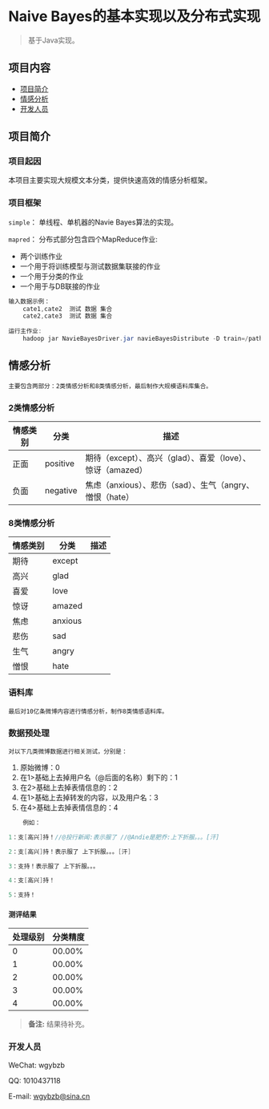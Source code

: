 
# Naive Bayes的基本实现以及分布式实现

> 基于Java实现。

## 项目内容

- [项目简介](#项目简介)
- [情感分析](#情感分析)
- [开发人员](#开发人员)

## 项目简介

### 项目起因

本项目主要实现大规模文本分类，提供快速高效的情感分析框架。

### 项目框架

`simple`： 单线程、单机器的Navie Bayes算法的实现。

`mapred`： 分布式部分包含四个MapReduce作业: 

* 两个训练作业 
* 一个用于将训练模型与测试数据集联接的作业
* 一个用于分类的作业
* 一个用于与DB联接的作业

```java
输入数据示例：
    cate1,cate2  测试 数据 集合
    cate2,cate3  测试 数据 集合
    
运行主作业:
    hadoop jar NavieBayesDriver.jar navieBayesDistribute -D train=/path/to/training/data -D test=/path/to/test/data -D output=/output/dir [-D reducers=10]
```
    
## 情感分析

    主要包含两部分：2类情感分析和8类情感分析，最后制作大规模语料库集合。
    
### 2类情感分析
    
情感类别  | 分类   |  描述
-------- | ------- | ------
正面 | positive | 期待（except）、高兴（glad）、喜爱（love）、惊讶（amazed）
负面 | negative | 焦虑（anxious）、悲伤（sad）、生气（angry、憎恨（hate）

### 8类情感分析

情感类别  | 分类   |  描述
-------- | ------- | ------
期待 | except | 
高兴 | glad | 
喜爱 | love | 
惊讶 | amazed | 
焦虑 | anxious | 
悲伤 | sad | 
生气 | angry | 
憎恨 | hate | 


### 语料库

    最后对10亿条微博内容进行情感分析，制作8类情感语料库。

### 数据预处理 

    对以下几类微博数据进行相关测试，分别是：

1. 原始微博：0
2. 在1>基础上去掉用户名（@后面的名称）剩下的：1
3. 在2>基础上去掉表情信息的：2
4. 在1>基础上去掉转发的内容，以及用户名：3
5. 在4>基础上去掉表情信息的：4

```java
    例如：

1：支[高兴]持！//@投行新闻:表示服了 //@Andie是肥乔:上下折服。。。[汗] 

2：支[高兴]持！表示服了 上下折服。。。[汗]

3：支持！表示服了 上下折服。。。 

4：支[高兴]持！

5：支持！
```

#### 测评结果
处理级别  | 分类精度
-------- | ---------
0  | 00.00%
1  | 00.00%
2  | 00.00%
3  | 00.00%
4  | 00.00%

> **备注:** 结果待补充。

### 开发人员

WeChat: wgybzb

QQ: 1010437118

E-mail: wgybzb@sina.cn



